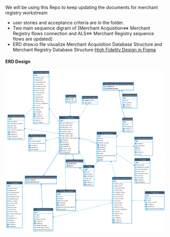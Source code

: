 We will be using this Repo to keep updating the documents for merchant registry workstream
* user stories and acceptance criteria are in the folder.
* Two main sequence digram of [Merchant Acquistion<=> Merchant Registry flows connection and ALS<=> Merchant Registry sequence flows are updated]
* ERD draw.io file visualize Merchant Acquisition Database Structure and Merchant Registry Database Structure
[High Fidelity Design in Figma](https://www.figma.com/proto/sEFusJJ4pQedgXvfRixE7b/Merchant-Registry-Prototype?page-id=0%3A1&type=design&node-id=201-3457&viewport=7637%2C11137%2C0.47&scaling=scale-down&starting-point-node-id=201%3A3457&show-proto-sidebar=1)

#### ERD Design
![ERD Design](./Entity-Relations-Diagram.png)


